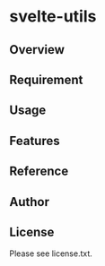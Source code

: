 # svelte-utils 

## Overview


## Requirement


## Usage


## Features


## Reference


## Author


## License

Please see license.txt.
